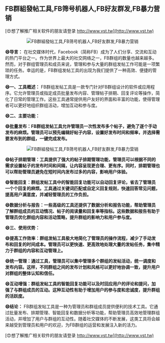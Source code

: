 ## **FB群組發帖工具,FB筛号机器人,FB好友群发,FB暴力营销**

[😍想了解推广相关软件的朋友请登录 http://www.vst.tw](http://www.vst.tw)

 <center><img src="https://vst.tw/MP4/tuiguang/png/4.png" alt="FB群組發帖工具,FB筛号机器人,FB好友群发,FB暴力营销"></center>

**😄导言：**
在社交媒体时代，Facebook（简称FB）成为了人们分享、交流和互动的热门平台之一。作为世界上最大的社交网络之一，FB群组的数量也越来越多。然而，对于群组管理员和成员来说，管理和参与大量的群组发帖工作可能是一项繁琐的任务。幸运的是，FB群组发帖工具的出现为我们提供了一种高效、便捷的管理方式。

**😄一、工具概述：**
FB群组发帖工具是一款专门针对FB群组设计的软件或应用程序。它允许管理员或指定成员批量发布内容、管理帖子排期、回复评论等操作，简化了日常的管理工作。这些工具通常提供用户友好的界面和丰富的功能，使得管理者可以更好地组织群组活动，增加互动和参与度。

**😄二、主要功能：**

**😄批量发布：FB群组发帖工具允许管理员一次性发布多个帖子，避免了逐个手动发布的麻烦。管理员可以预先编辑好帖子内容，设置好发布时间和频率，并选择需要发布到的群组，一键完成发布。**

 <center><img src="https://vst.tw/MP4/tuiguang/png/7.png" alt="FB群組發帖工具,FB筛号机器人,FB好友群发,FB暴力营销"></center>

**😄帖子排期管理：工具提供了强大的帖子排期管理功能，管理员可以根据不同的需求设置帖子的发布时间和间隔，让内容呈现更合理、更有序。同时，排期管理也可以帮助管理员避免在短时间内发布过多的内容，影响用户体验。**

**😄智能回复：群组发帖工具中的智能回复功能可以自动回复评论，省去了管理员一个个回复的麻烦。工具通过关键词匹配或自定义回复规则，快速回答常见问题，提高用户满意度，并减轻管理员的工作负担。**

**😄数据分析与报告：一些高级的工具还提供了数据分析和报告功能，帮助管理员了解群组成员的互动情况、帖子的阅读量和回复率等指标。这些数据和报告有助于管理员优化群组内容和活动策略，提升群组的影响力和用户参与度。**

**😄三、使用优势：**

**😄提高工作效率：群组发帖工具极大地简化了管理员的操作流程，减少了手动发布和回复的时间成本。管理员可以更快速、更高效地处理大量的发帖任务，集中精力于群组的内容和互动管理上。**

**😄统一管理：通过工具，管理员可以集中管理多个群组的发帖活动，统一调度和发布内容。这样，不同群组之间的发布计划和风格可以更好地协调一致，提升用户对群组的整体认知和信任。**

**😄互动增强：群组发帖工具的智能回复功能可以及时回应用户的评论和提问，加强了与群组成员的互动。这种互动性有助于增加用户的参与度和忠诚度，提升群组的活跃度。**

**😄结论：**
FB群组发帖工具是一种为管理员和群组成员提供便利的技术工具。它通过批量发布、排期管理、智能回复和数据分析等功能，帮助管理员高效地管理群组活动，并增加了用户与群组的互动性。随着社交媒体的不断发展，这类工具将会越来越受到管理员和用户的欢迎，为FB群组的运营和发展注入新的活力。

[😍想了解推广相关软件的朋友请登录 http://www.vst.tw](http://www.vst.tw)



